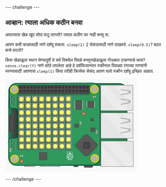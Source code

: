 \--- challenge \---

## आव्हान: त्याला अधिक कठीन बनवा

आपल्याला खेळ खूप सोपा वाटू लागतो? त्याला कठीण का नाही बनवू या.

आपण कमी काळासाठी नाणे दर्शवू शकता. `sleep(2)` 2 सेकंदासाठी नाणे दाखवते. `sleep(0.5)`? बदल कसे वाटले?

किंवा खेडाळूला स्थान घेण्यापूर्वी ते सर्व पिक्सेल पिवळे बनवूनखेडाळूला गोंधळात टाकण्याचे काय? `sense.clear(Y)` नाणे कोठे लपलेला आहे हे दर्शविल्यानंतर स्क्रीनला पिवळ्या रंगाच्या नाण्यांनी भरण्यासाठी आपणास `sleep(1)` किंवा तरीही कित्येक सेकंद आपण यलो स्क्रीन दर्शवू इच्छित आहात.

![स्क्रीनशॉट](images/treasure-challenge-coins.png)

\--- /challenge \---